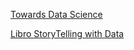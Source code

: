[Towards Data Science](https://towardsdatascience.com/)

[Libro StoryTelling with Data](https://www.storytellingwithdata.com/)
